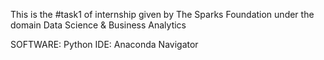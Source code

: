 This is the #task1 of internship given by The Sparks Foundation under the domain Data Science & Business Analytics

SOFTWARE: Python
IDE: Anaconda Navigator
